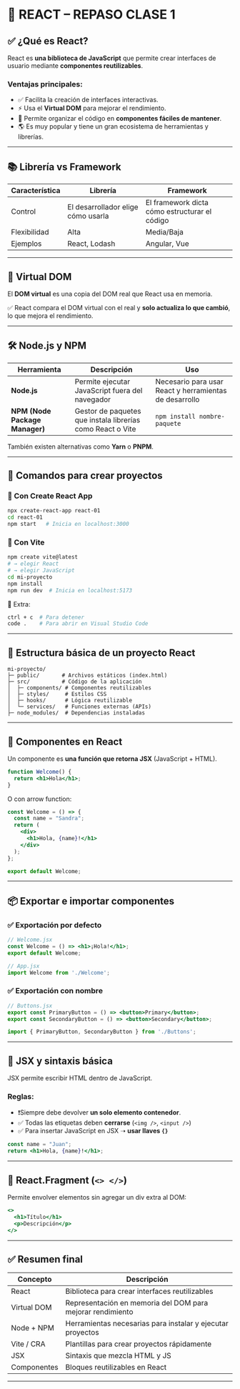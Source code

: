 # 🧠 REACT – REPASO CLASE 1

## ✅ ¿Qué es React?

React es **una biblioteca de JavaScript** que permite crear interfaces de usuario mediante **componentes reutilizables**.

### Ventajas principales:

- ✅ Facilita la creación de interfaces interactivas.
- ⚡ Usa el **Virtual DOM** para mejorar el rendimiento.
- 🧩 Permite organizar el código en **componentes fáciles de mantener**.
- 🌎 Es muy popular y tiene un gran ecosistema de herramientas y librerías.

---

## 📚 Librería vs Framework

| Característica | Librería | Framework |
|----------------|----------|-----------|
| Control        | El desarrollador elige cómo usarla | El framework dicta cómo estructurar el código |
| Flexibilidad   | Alta     | Media/Baja |
| Ejemplos       | React, Lodash | Angular, Vue |

---

## 🧱 Virtual DOM

El **DOM virtual** es una copia del DOM real que React usa en memoria.

✅ React compara el DOM virtual con el real y **solo actualiza lo que cambió**, lo que mejora el rendimiento.

---

## 🛠 Node.js y NPM

| Herramienta | Descripción | Uso |
|-------------|-------------|-----|
| **Node.js** | Permite ejecutar JavaScript fuera del navegador | Necesario para usar React y herramientas de desarrollo |
| **NPM (Node Package Manager)** | Gestor de paquetes que instala librerías como React o Vite | `npm install nombre-paquete` |

También existen alternativas como **Yarn** o **PNPM**.

---

## 🚀 Comandos para crear proyectos

### 🔹 Con Create React App

```bash
npx create-react-app react-01
cd react-01
npm start   # Inicia en localhost:3000
```

### 🔹 Con Vite

```bash
npm create vite@latest
# → elegir React
# → elegir JavaScript
cd mi-proyecto
npm install
npm run dev  # Inicia en localhost:5173
```

🔹 Extra:

```bash
ctrl + c  # Para detener
code .    # Para abrir en Visual Studio Code
```

---

## 📁 Estructura básica de un proyecto React

```
mi-proyecto/
├─ public/       # Archivos estáticos (index.html)
├─ src/          # Código de la aplicación
│  ├─ components/ # Componentes reutilizables
│  ├─ styles/     # Estilos CSS
│  ├─ hooks/      # Lógica reutilizable
│  └─ services/   # Funciones externas (APIs)
├─ node_modules/  # Dependencias instaladas
```

---

## 🧩 Componentes en React

Un componente es **una función que retorna JSX** (JavaScript + HTML).

```jsx
function Welcome() {
  return <h1>Hola</h1>;
}
```

O con arrow function:

```jsx
const Welcome = () => {
  const name = "Sandra";
  return (
    <div>
      <h1>Hola, {name}!</h1>
    </div>
  );
};

export default Welcome;
```

---

## 📦 Exportar e importar componentes

### ✅ Exportación por defecto

```jsx
// Welcome.jsx
const Welcome = () => <h1>¡Hola!</h1>;
export default Welcome;
```

```jsx
// App.jsx
import Welcome from './Welcome';
```

### ✅ Exportación con nombre

```jsx
// Buttons.jsx
export const PrimaryButton = () => <button>Primary</button>;
export const SecondaryButton = () => <button>Secondary</button>;
```

```jsx
import { PrimaryButton, SecondaryButton } from './Buttons';
```

---

## 🧱 JSX y sintaxis básica

JSX permite escribir HTML dentro de JavaScript.

### Reglas:

- ❗Siempre debe devolver **un solo elemento contenedor**.
- ✅ Todas las etiquetas deben **cerrarse** (`<img />`, `<input />`)
- ✅ Para insertar JavaScript en JSX ➝ **usar llaves `{}`**

```jsx
const name = "Juan";
return <h1>Hola, {name}!</h1>;
```

---

## 🔗 React.Fragment (`<> </>`)

Permite envolver elementos sin agregar un div extra al DOM:

```jsx
<>
  <h1>Título</h1>
  <p>Descripción</p>
</>
```

---

## ✅ Resumen final

| Concepto | Descripción |
|----------|-------------|
| React | Biblioteca para crear interfaces reutilizables |
| Virtual DOM | Representación en memoria del DOM para mejorar rendimiento |
| Node + NPM | Herramientas necesarias para instalar y ejecutar proyectos |
| Vite / CRA | Plantillas para crear proyectos rápidamente |
| JSX | Sintaxis que mezcla HTML y JS |
| Componentes | Bloques reutilizables en React |

---
